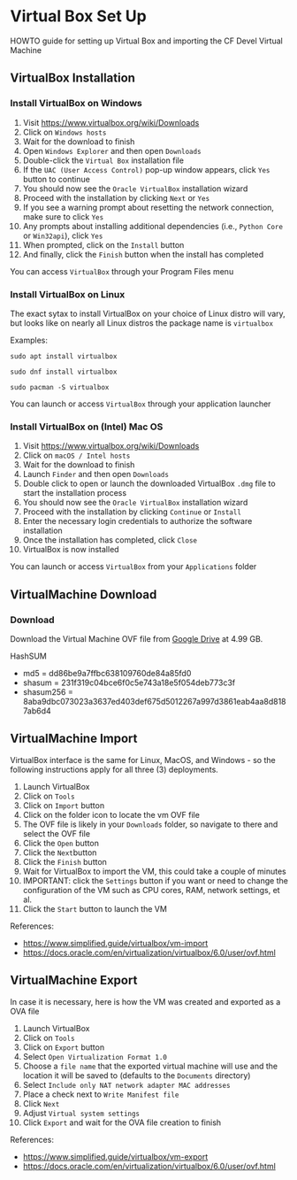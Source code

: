 # Virtual Box Set Up

HOWTO guide for setting up Virtual Box and importing the CF Devel Virtual Machine

## VirtualBox Installation

### Install VirtualBox on Windows

 1. Visit <https://www.virtualbox.org/wiki/Downloads>
 2. Click on `Windows hosts`
 3. Wait for the download to finish
 4. Open `Windows Explorer` and then open `Downloads`
 5. Double-click the `Virtual Box` installation file
 6. If the `UAC (User Access Control)` pop-up window appears, click `Yes` button to continue
 7. You should now see the `Oracle VirtualBox` installation wizard
 8. Proceed with the installation by clicking `Next` or `Yes`
 9. If you see a warning prompt about resetting the network connection, make sure to click `Yes`
 10. Any prompts about installing additional dependencies (i.e., `Python Core` or `Win32api`), click `Yes`
 11. When prompted, click on the `Install` button
 12. And finally, click the `Finish` button when the install has completed


You can access `VirtualBox` through your Program Files menu 


### Install VirtualBox on Linux

The exact sytax to install VirtualBox on your choice of Linux distro will vary, but looks like on nearly all Linux distros the package name is `virtualbox`

Examples:

    sudo apt install virtualbox

    sudo dnf install virtualbox

    sudo pacman -S virtualbox

You can launch or access `VirtualBox` through your application launcher

### Install VirtualBox on (Intel) Mac OS

 1. Visit <https://www.virtualbox.org/wiki/Downloads>
 2. Click on `macOS / Intel hosts`
 3. Wait for the download to finish
 4. Launch `Finder` and then open `Downloads`
 5. Double click to open or launch the downloaded VirtualBox `.dmg` file to start the installation process
 6. You should now see the `Oracle VirtualBox` installation wizard
 7. Proceed with the installation by clicking `Continue` or `Install`
 8. Enter the necessary login credentials to authorize the software installation
 9. Once the installation has completed, click `Close`
 10. VirtualBox is now installed

You can launch or access `VirtualBox` from your `Applications` folder


## VirtualMachine Download

### Download

Download the Virtual Machine OVF file from [Google Drive](https://drive.google.com/file/d/14h4jBSPbw_QnwRSoPQ-sXx8wrgwn3QDo/view?usp=sharing) at 4.99 GB.

HashSUM
 * md5 = dd86be9a7ffbc638109760de84a85fd0
 * shasum = 231f319c04bce6f0c5e743a18e5f054deb773c3f
 * shasum256 = 8aba9dbc073023a3637ed403def675d5012267a997d3861eab4aa8d8187ab6d4

## VirtualMachine Import

VirtualBox interface is the same for Linux, MacOS, and Windows - so the following instructions apply for all three (3) deployments.

 1. Launch VirtualBox
 2. Click on `Tools`
 3. Click on `Import` button
 4. Click on the folder icon to locate the vm OVF file
 5. The OVF file is likely in your `Downloads` folder, so navigate to there and select the OVF file
 6. Click the `Open` button
 7. Click the `Next`button
 8. Click the `Finish` button
 9. Wait for VirtualBox to import the VM, this could take a couple of minutes
 10. IMPORTANT: click the `Settings` button if you want or need to change the configuration of the VM such as CPU cores, RAM, network settings, et al.
 11. Click the `Start` button to launch the VM

References:
 * <https://www.simplified.guide/virtualbox/vm-import>
 * <https://docs.oracle.com/en/virtualization/virtualbox/6.0/user/ovf.html>

## VirtualMachine Export

In case it is necessary, here is how the VM was created and exported as a OVA file

 1. Launch VirtualBox
 2. Click on `Tools`
 3. Click on `Export` button
 4. Select `Open Virtualization Format 1.0`
 5. Choose a `file name` that the exported virtual machine will use and the location it will be saved to (defaults to the `Documents` directory)
 6. Select `Include only NAT network adapter MAC addresses`
 7. Place a check next to `Write Manifest file`
 8. Click `Next`
 9. Adjust `Virtual system settings`
 10. Click `Export` and wait for the OVA file creation to finish
 

References:
 * <https://www.simplified.guide/virtualbox/vm-export>
 * <https://docs.oracle.com/en/virtualization/virtualbox/6.0/user/ovf.html>








